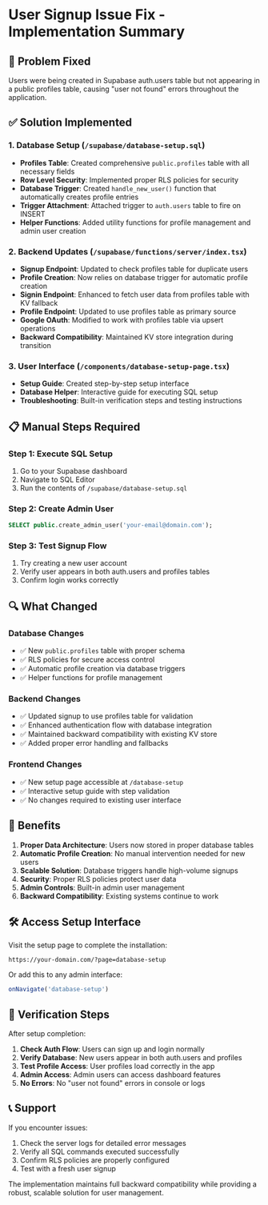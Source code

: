 # User Signup Issue Fix - Implementation Summary

## 🔧 Problem Fixed
Users were being created in Supabase auth.users table but not appearing in a public profiles table, causing "user not found" errors throughout the application.

## ✅ Solution Implemented

### 1. Database Setup (`/supabase/database-setup.sql`)
- **Profiles Table**: Created comprehensive `public.profiles` table with all necessary fields
- **Row Level Security**: Implemented proper RLS policies for security
- **Database Trigger**: Created `handle_new_user()` function that automatically creates profile entries
- **Trigger Attachment**: Attached trigger to `auth.users` table to fire on INSERT
- **Helper Functions**: Added utility functions for profile management and admin user creation

### 2. Backend Updates (`/supabase/functions/server/index.tsx`)
- **Signup Endpoint**: Updated to check profiles table for duplicate users
- **Profile Creation**: Now relies on database trigger for automatic profile creation
- **Signin Endpoint**: Enhanced to fetch user data from profiles table with KV fallback
- **Profile Endpoint**: Updated to use profiles table as primary source
- **Google OAuth**: Modified to work with profiles table via upsert operations
- **Backward Compatibility**: Maintained KV store integration during transition

### 3. User Interface (`/components/database-setup-page.tsx`)
- **Setup Guide**: Created step-by-step setup interface
- **Database Helper**: Interactive guide for executing SQL setup
- **Troubleshooting**: Built-in verification steps and testing instructions

## 📋 Manual Steps Required

### Step 1: Execute SQL Setup
1. Go to your Supabase dashboard
2. Navigate to SQL Editor
3. Run the contents of `/supabase/database-setup.sql`

### Step 2: Create Admin User
```sql
SELECT public.create_admin_user('your-email@domain.com');
```

### Step 3: Test Signup Flow
1. Try creating a new user account
2. Verify user appears in both auth.users and profiles tables
3. Confirm login works correctly

## 🔍 What Changed

### Database Changes
- ✅ New `public.profiles` table with proper schema
- ✅ RLS policies for secure access control
- ✅ Automatic profile creation via database triggers
- ✅ Helper functions for profile management

### Backend Changes
- ✅ Updated signup to use profiles table for validation
- ✅ Enhanced authentication flow with database integration
- ✅ Maintained backward compatibility with existing KV store
- ✅ Added proper error handling and fallbacks

### Frontend Changes
- ✅ New setup page accessible at `/database-setup`
- ✅ Interactive setup guide with step validation
- ✅ No changes required to existing user interface

## 🚀 Benefits

1. **Proper Data Architecture**: Users now stored in proper database tables
2. **Automatic Profile Creation**: No manual intervention needed for new users
3. **Scalable Solution**: Database triggers handle high-volume signups
4. **Security**: Proper RLS policies protect user data
5. **Admin Controls**: Built-in admin user management
6. **Backward Compatibility**: Existing systems continue to work

## 🛠 Access Setup Interface

Visit the setup page to complete the installation:
```
https://your-domain.com/?page=database-setup
```

Or add this to any admin interface:
```typescript
onNavigate('database-setup')
```

## 🔄 Verification Steps

After setup completion:

1. **Check Auth Flow**: Users can sign up and login normally
2. **Verify Database**: New users appear in both auth.users and profiles
3. **Test Profile Access**: User profiles load correctly in the app
4. **Admin Access**: Admin users can access dashboard features
5. **No Errors**: No "user not found" errors in console or logs

## 📞 Support

If you encounter issues:
1. Check the server logs for detailed error messages
2. Verify all SQL commands executed successfully
3. Confirm RLS policies are properly configured
4. Test with a fresh user signup

The implementation maintains full backward compatibility while providing a robust, scalable solution for user management.